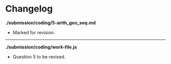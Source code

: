 # Changelog

**./submission/coding/5-arith_geo_seq.md**
* Marked for revision.

---

**./submission/coding/work-file.js**
* Question 5 to be revised.